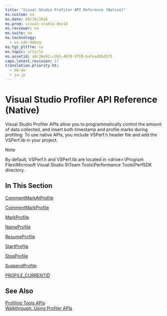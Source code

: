 ```yaml
---
title: "Visual Studio Profiler API Reference (Native)"
ms.custom: na
ms.date: 09/19/2016
ms.prod: visual-studio-dev14
ms.reviewer: na
ms.suite: na
ms.technology: 
  - vs-ide-debug
ms.tgt_pltfrm: na
ms.topic: article
ms.assetid: a0c3be92-c263-4678-9fb9-bafead3bd5f5
caps.latest.revision: 17
translation.priority.ht: 
  - de-de
  - ja-jp
---
```

# Visual Studio Profiler API Reference (Native)
Visual Studio Profiler APIs allow you to programmatically control the amount of data collected, and insert both timestamp and profile marks during profiling. To use native APIs, you include VSPerf.h header file and add the VSPerf.lib in your project.  
  
> [!NOTE]
>  By default, VSPerf.h and VSPerf.lib are located in <drive\>:\Program Files\Microsoft Visual Studio 9\Team Tools\Performance Tools\PerfSDK directory.  
  
## In This Section  
 [CommentMarkAtProfile](../vs140/CommentMarkAtProfile.md)  
  
 [CommentMarkProfile](../vs140/CommentMarkProfile.md)  
  
 [MarkProfile](../vs140/MarkProfile.md)  
  
 [NameProfile](../vs140/NameProfile.md)  
  
 [ResumeProfile](../vs140/ResumeProfile.md)  
  
 [StartProfile](../vs140/StartProfile.md)  
  
 [StopProfile](../vs140/StopProfile.md)  
  
 [SuspendProfile](../vs140/SuspendProfile.md)  
  
 [PROFILE_CURRENTID](../vs140/PROFILE_CURRENTID.md)  
  
## See Also  
 [Profiling Tools APIs](../vs140/Profiling-Tools-APIs.md)   
 [Walkthrough: Using Profiler APIs](../vs140/Walkthrough--Using-Profiler-APIs.md)